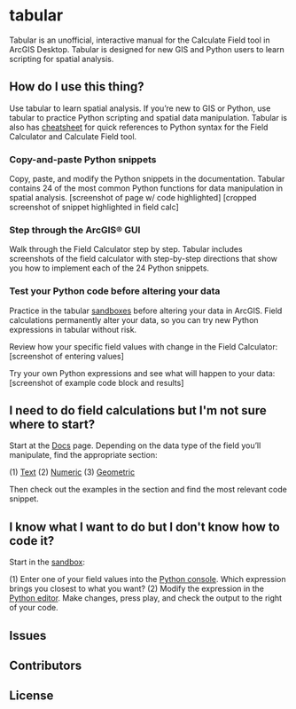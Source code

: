 # tabular
Tabular is an unofficial, interactive manual for the Calculate Field tool in ArcGIS Desktop. Tabular is designed for new GIS and Python users to learn scripting for spatial analysis.

## How do I use this thing?
Use tabular to learn spatial analysis. If you’re new to GIS or Python, use tabular to practice Python scripting and spatial data manipulation. Tabular is also has [cheatsheet](https://soyrice.github.io/tabular/cheatsheet/cheatsheet.pdf) for quick references to Python syntax for the Field Calculator and Calculate Field tool.

### Copy-and-paste Python snippets
Copy, paste, and modify the Python snippets in the documentation. Tabular contains 24 of the most common Python functions for data manipulation in spatial analysis.
[screenshot of page w/ code highlighted]
[cropped screenshot of snippet highlighted in field calc]

### Step through the ArcGIS® GUI
Walk through the Field Calculator step by step. Tabular includes screenshots of the field calculator with step-by-step directions that show you how to implement each of the 24 Python snippets.

### Test your Python code before altering your data
Practice in the tabular [sandboxes](https://soyrice.github.io/tabular/sandbox) before altering your data in ArcGIS. Field calculations permanently alter your data, so you can try new Python expressions in tabular without risk.

Review how your specific field values with change in the Field Calculator:
[screenshot of entering values]

Try your own Python expressions and see what will happen to your data:
[screenshot of example code block and results]

## I need to do field calculations but I'm not sure where to start?
Start at the [Docs](https://soyrice.github.io/tabular) page. Depending on the data type of the field you’ll manipulate, find the appropriate section:

(1) [Text](https://soyrice.github.io/tabular/#edit-some-text)
(2) [Numeric](https://soyrice.github.io/tabular/#do-some-math)
(3) [Geometric](https://soyrice.github.io/tabular/#deal-with-geometries)

Then check out the examples in the section and find the most relevant code snippet.

## I know what I want to do but I don't know how to code it?
Start in the [sandbox](https://soyrice.github.io/tabular/sandbox):

(1) Enter one of your field values into the [Python console](https://soyrice.github.io/tabular/sandbox/#play-in-the-sandbox). Which expression brings you closest to what you want?
(2) Modify the expression in the [Python editor](https://soyrice.github.io/tabular/sandbox/#transition-to-arcgis). Make changes, press play, and check the output to the right of your code.

## Issues

## Contributors

## License
